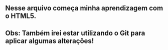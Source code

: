## Nesse arquivo começa minha aprendizagem com o HTML5.
## Obs: Também irei estar utilizando o Git para aplicar algumas alterações!
